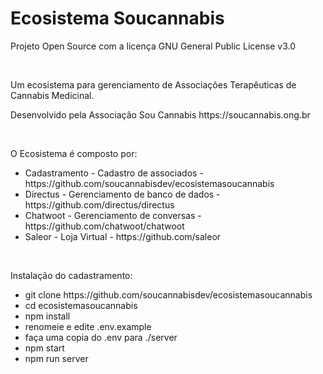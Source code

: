 <h1>Ecosistema Soucannabis</h1>
<p>Projeto Open Source com a licença GNU General Public License v3.0 </p>
<br>
<p>Um ecosistema para gerenciamento de Associações Terapêuticas de Cannabis Medicinal.</p>
<p>Desenvolvido pela <a href"https://soucannabis.ong.br/" target="_blank">Associação Sou Cannabis</a> https://soucannabis.ong.br</p>
<br>
<p>O Ecosistema é composto por:</p>
<ul>
<li>Cadastramento - Cadastro de associados - https://github.com/soucannabisdev/ecosistemasoucannabis</li>
<li>Directus - Gerenciamento de banco de dados - https://github.com/directus/directus</li>
<li>Chatwoot - Gerenciamento de conversas - https://github.com/chatwoot/chatwoot</li>
<li>Saleor - Loja Virtual - https://github.com/saleor</li>
</ul>
<br>
<p>Instalação do cadastramento:</p>
<ul>
<li>git clone https://github.com/soucannabisdev/ecosistemasoucannabis</li>
  <li>cd ecosistemasoucannabis</li>
  <li>npm install</li>
  <li>renomeie e edite .env.example</li>
  <li>faça uma copia do .env para ./server</li>
  <li>npm start</li>
  <li>npm run server</li>
</ul>
